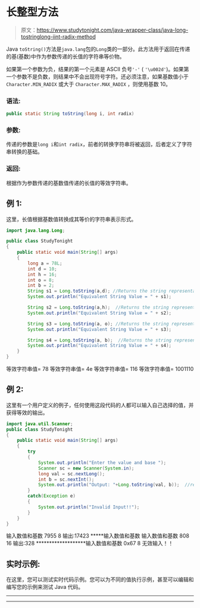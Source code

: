 # 长整型方法

> 原文：<https://www.studytonight.com/java-wrapper-class/java-long-tostringlong-iint-radix-method>

Java `toString()`方法是`java.lang`包的`Long`类的一部分。此方法用于返回在传递的基(基数)中作为参数传递的长值的字符串等价物。

如果第一个参数为负，结果的第一个元素是 ASCII 负号`'-'` ( `'\u002d'`)。如果第一个参数不是负数，则结果中不会出现符号字符。还必须注意，如果基数值小于`Character.MIN_RADIX` 或大于 `Character.MAX_RADIX` ，则使用基数 10。

### 语法:

```java
public static String toString(long i, int radix) 
```

### 参数:

传递的参数是`long i`和`int radix`，前者的转换字符串将被返回，后者定义了字符串转换的基础。

### 返回:

根据作为参数传递的基数值传递的长值的等效字符串。

## 例 1:

这里，长值根据基数值转换成其等价的字符串表示形式。

```java
import java.lang.Long;

public class StudyTonight
{  
	public static void main(String[] args)
	{  
		long a = 78L;
		int d = 10;
		int h = 16;
		int o = 8;
		int b = 2;
		String s1 = Long.toString(a,d); //Returns the string representation of the long value with radix 10  
		System.out.println("Equivalent String Value = " + s1);   

		String s2 = Long.toString(a,h);  //Returns the string representation of the long value with radix 16  
		System.out.println("Equivalent String Value = " + s2);  

		String s3 = Long.toString(a, o); //Returns the string representation of the long value with radix 8   
		System.out.println("Equivalent String Value = " + s3);  

		String s4 = Long.toString(a, b);  //Returns the string representation of the long value with radix 2  
		System.out.println("Equivalent String Value = " + s4);  
	}  
}
```

等效字符串值= 78
等效字符串值= 4e
等效字符串值= 116
等效字符串值= 1001110

## 例 2:

这里有一个用户定义的例子，任何使用这段代码的人都可以输入自己选择的值，并获得等效的输出。

```java
import java.util.Scanner;  
public class StudyTonight 
{  
	public static void main(String[] args) 
	{  
		try
		{
			System.out.println("Enter the value and base ");  
			Scanner sc = new Scanner(System.in);  
			long val = sc.nextLong();  
			int b = sc.nextInt();  
			System.out.println("Output: "+Long.toString(val, b));  //returns string with equivalent base
		}
		catch(Exception e)
		{
			System.out.println("Invalid Input!!");
		}
	}  
}
```

输入数值和基数
7955 8
输出:17423
*****输入数值和基数
输入数值和基数
808 16
输出:328
*******************输入数值和基数
0x67 8
无效输入！！

## 实时示例:

在这里，您可以测试实时代码示例。您可以为不同的值执行示例，甚至可以编辑和编写您的示例来测试 Java 代码。

* * *

* * *